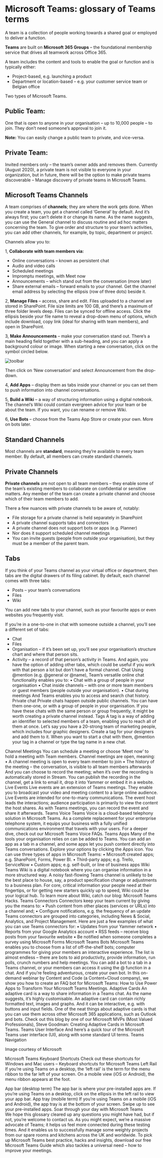 # Microsoft Teams: glossary of Teams terms
A team is a collection of people working towards a shared goal or employed to deliver a function.

**Teams** are built on **Microsoft 365 Groups** – the foundational membership service that drives all teamwork across Office 365.

A team includes the content and tools to enable the goal or function and is typically either:
-	Project-based, e.g. launching a product
-	Department or location-based – e.g. your customer service team or Belgian office

Two types of Microsoft Teams.

## Public Team:
One that is open to anyone in your organisation – up to 10,000 people – to join. They don’t need someone’s approval to join it.

**Note:** You can easily change a public team to private, and vice-versa.

## Private Team:

Invited members only – the team’s owner adds and removes them. Currently (August 2020), a private team is not visible to everyone in your organization, but in future, there will be the option to make private teams discoverable – Manage discovery of private teams in Microsoft Teams.
 
## Microsoft Teams Channels

A team comprises of **channels**; they are where the work gets done. When you create a team, you get a channel called ‘General’ by default. And it’s always first; you can’t delete it or change its name.
As the name suggests, you can use the General channel to discuss routine and ad hoc matters concerning the team.
To give order and structure to your team’s activities, you can add other channels, for example, by topic, department or project.

Channels allow you to:

1, **Collaborate with team members via:**
   - Online conversations – known as persistent chat
   - Audio and video calls
   -	Scheduled meetings
   -	Impromptu meetings, with Meet now
   -	Announcements – which stand out from the conversation (more later)
   -	Share external emails – forward emails to your channel. Get the channel email address by selecting the ellipsis (row of three dots) beside it.
  	 
2,	**Manage Files** – access, share and edit. Files uploaded to a channel are stored in SharePoint. File size limits are 100 GB, and there’s a maximum of three folder levels deep. Files can be synced for offline access. Click the ellipsis beside your file name to reveal a drop-down menu of options, which include download, copy link (ideal for sharing with team members), and open in SharePoint. 

3, **Make Announcements** – make your conversation stand out. There’s a main heading field together with a sub-heading, and you can apply a background colour or image. When starting a new conversation, click on the symbol circled below.

![toolbar](_images/k1.png)

Then click on ‘New conversation’ and select Announcement from the drop-down. 

4, **Add Apps** – display them as tabs inside your channel or you can set them to push information into channel conversations. 

5, **Build a Wiki** – a way of structuring information using a digital notebook. The channel’s Wiki could contain evergreen advice for your team or be about the team. If you want, you can rename or remove Wiki. 

6, **Use Bots** – choose from the Teams App Store or create your own. More on bots later. 

## Standard Channels
Most channels are **standard**, meaning they’re available to every team member. By default, all members can create standard channels. 

## Private Channels
**Private channels** are not open to all team members – they enable some of the team’s existing members to collaborate on confidential or sensitive matters. Any member of the team can create a private channel and choose which of their team members to add.

There a few nuances with private channels to be aware of, notably:
-	File storage for a private channel is held separately in SharePoint
-	A private channel supports tabs and connectors
-	A private channel does not support bots or apps (e.g. Planner)
-	Nor does it support scheduled channel meetings
-	You can invite guests (people from outside your organisation), but they must be a member of the parent team. 

## Tabs
If you think of your Teams channel as your virtual office or department, then tabs are the digital drawers of its filing cabinet. By default, each channel comes with three tabs:
-	Posts – your team’s conversations
-	Files
-	Wiki

You can add new tabs to your channel, such as your favourite apps or even websites you frequently visit. 

If you’re in a one-to-one in chat with someone outside a channel, you’ll see a different set of tabs:
-	Chat
-	Files
-	Organisation – if it’s been set up, you’ll see your organisation’s structure chart and where that person sits.
-	Activity – a record of that person’s activity in Teams.
And again, you have the option of adding other tabs, which could be useful if you work with that person a lot but don’t have a formal channel. 
Chat
Using @mention (e.g. @general or @name), Team’s versatile online chat functionality enables you to:
•	Chat with a group of people in your organisation
•	Chat inside channels – with one or more team members or guest members (people outside your organisation).
•	Chat during meetings
And Teams enables you to access and search chat history. 
Private chat
Private chats happen outside public channels. You can have them one-one, or with a group of people in your organisation. If you have these chats with the same person or group frequently, it might be worth creating a private channel instead. 
Tags
A tag is a way of adding an identifier to selected members of a team, enabling you to reach all of them at once.
Let’s say you have a 20-strong team of marketing people, which includes four graphic designers. Create a tag for your designers and add them to it. When you want to start a chat with them,  @mention your tag in a channel or type the tag name in a new chat.
 
Channel Meetings
You can schedule a meeting or choose ‘Meet now’ to hold a meeting with Team members. Channel meetings are open, meaning:
•	A channel meeting is open to every team member to join
•	The history of the meeting – the conversation, is visible to all team members afterwards
And you can choose to record the meeting; when it’s over the recording is automatically stored in Stream. You can publish the recording in the channel, get a link to email it, drop it into Yammer or embed it in a website. 
Live Events
Live events are an extension of Teams meetings. They enable you to broadcast your video and meeting content to a large online audience. Live Events are intended for one-to-many communications.
The event host leads the interactions; audience participation is primarily to view the content the host shares. As with Teams meetings, you can record the event and share it afterwards. 
Teams Voice
Teams Voice is a cloud-based telephony solution in Microsoft Teams. As a complete replacement for your enterprise telephone system, it equips your business with a fully unified communications environment that travels with your users.
For a deeper dive, check out our Microsoft Teams Voice FAQs. 
Teams Apps
Many of the tools your organisation relies on can be added to Teams. You can add an app as a tab in a channel, and some apps let you push content directly into Teams conversations. Explore your options by clicking the Apps icon.
You can use three types of apps in Microsoft Teams:
•	Microsoft created apps; e.g. SharePoint, Forms, Power BI.
•	Third-party apps; e.g. Trello, ServiceNow
•	Custom apps; e.g. self-built, or line of business apps 
Wiki
Teams Wiki is a digital notebook where you can organise information in a more structured way. A  noisy fast-flowing Teams channel is unlikely to be the best place to house, say, a product specification change or adjustments to a business plan.
For core, critical information your people need at their fingertips, or for getting new starters quickly up to speed, Wiki could be your logical hub.
To learn more about Wiki, catch our blog: Microsoft Teams Hacks. 
Teams Connectors
Connectors keep your team current by giving you the means to:
•	Push content from other places (services or URLs) into a channel and;
•	Configure notifications, e.g. the frequency of an update
Teams connectors are grouped into categories, including News & Social, Analytics, and Project Management. Here are just a few examples of what you can use Teams connectors for:
•	Updates from your Yammer network
•	Reports from your Google Analytics account
•	RSS feeds – receive blog posts from your favourite website
•	Be notified when someone completes a survey using Microsoft Forms 
Microsoft Teams Bots
Microsoft Teams enables you to choose from a list of off-the-shelf bots; computer programmes for giving your members an interactive experience.
The list is almost endless – there are bots to aid productivity, provide information, run polls, crunch numbers and help meetings.
You can add a bot to a tab in a Teams channel, or your members can access it using the @ function in a chat.
And if you’re feeling adventurous, create your own bot. In this on-demand webinar by Content and Code (a Content+Cloud company), we show you how to create an FAQ bot for Microsoft Teams: How to Use Power Apps to Transform Your Microsoft Teams Meetings. 
Adaptive Cards
An adaptive card is a way to share information in a Teams chat. As the name suggests, it’s highly customisable. An adaptive card can contain richly formatted text, images and graphs. And it can be interactive, e.g. with buttons and input fields.
One of the neat things about adaptive cards is that you can use them across other Microsoft 365 applications, such as Outlook and bots.
Check out this blog by one of our Microsoft MVPs (Most Valued Professionals), Steve Goodman: Creating Adaptive Cards in Microsoft Teams. 
Teams User Interface
And here’s a quick tour of the Microsoft Teams user interface (UI), along with some standard UI terms. 
Teams Navigation
 
 
Image courtesy of Microsoft
 
Microsoft Teams Keyboard Shortcuts
Check out these shortcuts for Windows and Mac users – Keyboard shortcuts for Microsoft Teams 
Left Rail
If you’re using Teams on a desktop, the ‘left rail’ is the term for the menu ribbon to the far left of your screen. On a mobile view (iOS or Android), the menu ribbon appears at the foot.
 
 
App bar (desktop term)
The app bar is where your pre-installed apps are. If you’re using Teams on a desktop, click on the ellipsis in the left rail to view your app bar. 
App tray (mobile term)
If you’re using Teams on a mobile (iOS and Android), the app tray is at the bottom of your screen. Swipe up to see your pre-installed apps. 
Soar through your day with Microsoft Teams  
We hope this glossary cleared up any questions you might have had, but if not, you’re welcome to contact us. As you might expect, we’re a massive advocate of Teams; it helps us feel more connected during these testing times. And it enables us to successfully manage some weighty projects from our spare rooms and kitchens across the UK and worldwide.
To pick up Microsoft Teams best practice, hacks and insights, download our free Microsoft Teams Guide which also tackles a universal need – how to improve your meetings.  
